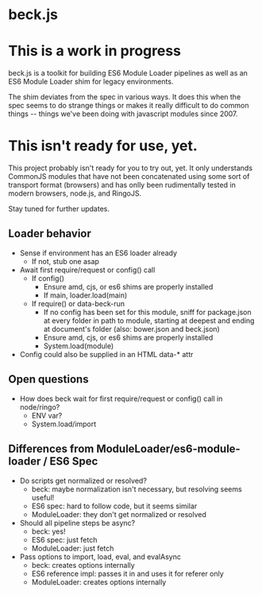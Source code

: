 # beck.js

# This is a work in progress

beck.js is a toolkit for building ES6 Module Loader pipelines as well as an ES6
Module Loader shim for legacy environments.

The shim deviates from the spec in various ways.  It does this when the
spec seems to do strange things or makes it really difficult to do
common things -- things we've been doing with javascript modules since 2007.

# This isn't ready for use, yet.

This project probably isn't ready for you to try out, yet.  It only
understands CommonJS modules that have not been concatenated using some
sort of transport format (browsers) and has onlly been rudimentally tested
in modern browsers, node.js, and RingoJS.

Stay tuned for further updates.

## Loader behavior

* Sense if environment has an ES6 loader already
	* If not, stub one asap
* Await first require/request or config() call
	* If config()
		* Ensure amd, cjs, or es6 shims are properly installed
		* If main, loader.load(main)
	* If require() or data-beck-run
		* If no config has been set for this module, sniff for package.json at
		  every folder in path to module, starting at deepest and ending at
		  document's folder (also: bower.json and beck.json)
		* Ensure amd, cjs, or es6 shims are properly installed
		* System.load(module)
* Config could also be supplied in an HTML data-* attr

## Open questions

* How does beck wait for first require/request or config() call in node/ringo?
	* ENV var?
	* System.load/import

## Differences from ModuleLoader/es6-module-loader / ES6 Spec

* Do scripts get normalized or resolved?
	* beck: maybe normalization isn't necessary, but resolving seems useful!
	* ES6 spec: hard to follow code, but it seems similar
	* ModuleLoader: they don't get normalized or resolved
* Should all pipeline steps be async?
	* beck: yes!
	* ES6 spec: just fetch
	* ModuleLoader: just fetch
* Pass options to import, load, eval, and evalAsync
	* beck: creates options internally
	* ES6 reference impl: passes it in and uses it for referer only
	* ModuleLoader: creates options internally
